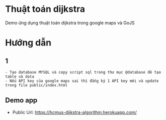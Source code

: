 # Thuật toán dijkstra
Demo ứng dụng thuật toán dijkstra trong google maps và GoJS


# Hướng dẫn
## 1
    - Tạo database MYSQL và copy script sql trong thư mục @database đê tạo table và data
    - Nếu API key của google maps sai thì đắng ký 1 API key mới và update trong file public/index.html
<script src="https://maps.googleapis.com/maps/api/js?key=API_KEY&callback=initMap"
            async defer></script>
            
## Demo app

   - Public Url: https://hcmus-dijkstra-algorithm.herokuapp.com/